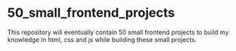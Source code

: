 # 50_small_frontend_projects
This repository will eventually contain 50 small frontend projects to build my knowledge in html, css and js while building these small projects.
